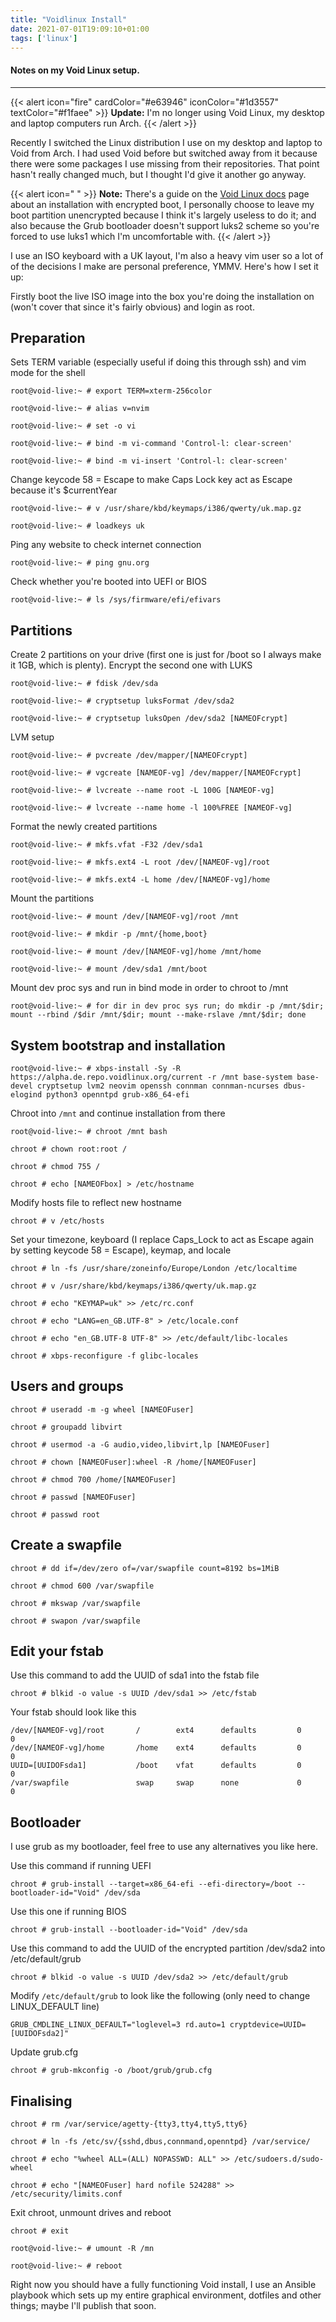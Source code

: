 ```yaml
---
title: "Voidlinux Install"
date: 2021-07-01T19:09:10+01:00
tags: ['linux']
---
```

#### Notes on my Void Linux setup.
* * *

{{< alert icon="fire" cardColor="#e63946" iconColor="#1d3557" textColor="#f1faee" >}}
**Update:** I'm no longer using Void Linux, my desktop and laptop computers run Arch.
{{< /alert >}}

Recently I switched the Linux distribution I use on my desktop and laptop to Void from Arch. I had used Void before but switched away from it because there were some packages I use missing from their repositories. That point hasn't really changed much, but I thought I'd give it another go anyway.

{{< alert icon=" " >}}
**Note:** There's a guide on the [Void Linux docs](https://docs.voidlinux.org/installation/guides/fde.html) page about an installation with encrypted boot, I personally choose to leave my boot partition unencrypted because I think it's largely useless to do it; and also because the Grub bootloader doesn't support luks2 scheme so you're forced to use luks1 which I'm uncomfortable with.
{{< /alert >}}

I use an ISO keyboard with a UK layout, I'm also a heavy vim user so a lot of of the decisions I make are personal preference, YMMV. Here's how I set it up:

Firstly boot the live ISO image into the box you're doing the installation on (won't cover that since it's fairly obvious) and login as root.

## Preparation

Sets TERM variable (especially useful if doing this through ssh) and vim mode for the shell

```
root@void-live:~ # export TERM=xterm-256color
```

```
root@void-live:~ # alias v=nvim
```

```
root@void-live:~ # set -o vi
```

```
root@void-live:~ # bind -m vi-command 'Control-l: clear-screen'
```

```
root@void-live:~ # bind -m vi-insert 'Control-l: clear-screen'
```

Change keycode 58 = Escape to make Caps Lock key act as Escape because it's $currentYear

```
root@void-live:~ # v /usr/share/kbd/keymaps/i386/qwerty/uk.map.gz
```

```
root@void-live:~ # loadkeys uk
```

Ping any website to check internet connection

```
root@void-live:~ # ping gnu.org
```

Check whether you're booted into UEFI or BIOS

```
root@void-live:~ # ls /sys/firmware/efi/efivars
```

## Partitions

Create 2 partitions on your drive (first one is just for /boot so I always make it 1GB, which is plenty). Encrypt the second one with LUKS

```
root@void-live:~ # fdisk /dev/sda
```

```
root@void-live:~ # cryptsetup luksFormat /dev/sda2
```

```
root@void-live:~ # cryptsetup luksOpen /dev/sda2 [NAMEOFcrypt]
```

LVM setup

```
root@void-live:~ # pvcreate /dev/mapper/[NAMEOFcrypt]
```

```
root@void-live:~ # vgcreate [NAMEOF-vg] /dev/mapper/[NAMEOFcrypt]
```

```
root@void-live:~ # lvcreate --name root -L 100G [NAMEOF-vg]
```

```
root@void-live:~ # lvcreate --name home -l 100%FREE [NAMEOF-vg]
```

Format the newly created partitions

```
root@void-live:~ # mkfs.vfat -F32 /dev/sda1
```

```
root@void-live:~ # mkfs.ext4 -L root /dev/[NAMEOF-vg]/root
```

```
root@void-live:~ # mkfs.ext4 -L home /dev/[NAMEOF-vg]/home
```

Mount the partitions

```
root@void-live:~ # mount /dev/[NAMEOF-vg]/root /mnt
```

```
root@void-live:~ # mkdir -p /mnt/{home,boot}
```

```
root@void-live:~ # mount /dev/[NAMEOF-vg]/home /mnt/home
```

```
root@void-live:~ # mount /dev/sda1 /mnt/boot
```

Mount dev proc sys and run in bind mode in order to chroot to /mnt

```
root@void-live:~ # for dir in dev proc sys run; do mkdir -p /mnt/$dir; mount --rbind /$dir /mnt/$dir; mount --make-rslave /mnt/$dir; done
```

## System bootstrap and installation

```
root@void-live:~ # xbps-install -Sy -R https://alpha.de.repo.voidlinux.org/current -r /mnt base-system base-devel cryptsetup lvm2 neovim openssh connman connman-ncurses dbus-elogind python3 openntpd grub-x86_64-efi
```

Chroot into `/mnt` and continue installation from there

```
root@void-live:~ # chroot /mnt bash
```

```
chroot # chown root:root /
```

```
chroot # chmod 755 /
```

```
chroot # echo [NAMEOFbox] > /etc/hostname
```

Modify hosts file to reflect new hostname

```
chroot # v /etc/hosts
```

Set your timezone, keyboard (I replace Caps_Lock to act as Escape again by setting keycode 58 = Escape), keymap, and locale

```
chroot # ln -fs /usr/share/zoneinfo/Europe/London /etc/localtime
```

```
chroot # v /usr/share/kbd/keymaps/i386/qwerty/uk.map.gz
```

```
chroot # echo "KEYMAP=uk" >> /etc/rc.conf
```

```
chroot # echo "LANG=en_GB.UTF-8" > /etc/locale.conf
```

```
chroot # echo "en_GB.UTF-8 UTF-8" >> /etc/default/libc-locales
```

```
chroot # xbps-reconfigure -f glibc-locales
```

## Users and groups

```
chroot # useradd -m -g wheel [NAMEOFuser]
```

```
chroot # groupadd libvirt
```

```
chroot # usermod -a -G audio,video,libvirt,lp [NAMEOFuser]
```

```
chroot # chown [NAMEOFuser]:wheel -R /home/[NAMEOFuser]
```

```
chroot # chmod 700 /home/[NAMEOFuser]
```

```
chroot # passwd [NAMEOFuser]
```

```
chroot # passwd root
```

## Create a swapfile

```
chroot # dd if=/dev/zero of=/var/swapfile count=8192 bs=1MiB
```

```
chroot # chmod 600 /var/swapfile
```

```
chroot # mkswap /var/swapfile
```

```
chroot # swapon /var/swapfile
```

## Edit your fstab

Use this command to add the UUID of sda1 into the fstab file

```
chroot # blkid -o value -s UUID /dev/sda1 >> /etc/fstab
```

Your fstab should look like this

```
/dev/[NAMEOF-vg]/root       /        ext4      defaults         0       0
/dev/[NAMEOF-vg]/home       /home    ext4      defaults         0       0
UUID=[UUIDOFsda1]           /boot    vfat      defaults         0       0
/var/swapfile               swap     swap      none             0       0
```

## Bootloader

I use grub as my bootloader, feel free to use any alternatives you like here.

Use this command if running UEFI

```
chroot # grub-install --target=x86_64-efi --efi-directory=/boot --bootloader-id="Void" /dev/sda
```

Use this one if running BIOS

```
chroot # grub-install --bootloader-id="Void" /dev/sda
```

Use this command to add the UUID of the encrypted partition /dev/sda2 into /etc/default/grub

```
chroot # blkid -o value -s UUID /dev/sda2 >> /etc/default/grub
```

Modify `/etc/default/grub` to look like the following (only need to change LINUX_DEFAULT line)

```
GRUB_CMDLINE_LINUX_DEFAULT="loglevel=3 rd.auto=1 cryptdevice=UUID=[UUIDOFsda2]"
```

Update grub.cfg

```
chroot # grub-mkconfig -o /boot/grub/grub.cfg
```

## Finalising

```
chroot # rm /var/service/agetty-{tty3,tty4,tty5,tty6}
```

```
chroot # ln -fs /etc/sv/{sshd,dbus,connmand,openntpd} /var/service/
```

```
chroot # echo "%wheel ALL=(ALL) NOPASSWD: ALL" >> /etc/sudoers.d/sudo-wheel
```

```
chroot # echo "[NAMEOFuser] hard nofile 524288" >> /etc/security/limits.conf
```

Exit chroot, unmount drives and reboot

```
chroot # exit
```

```
root@void-live:~ # umount -R /mn
```

```
root@void-live:~ # reboot
```

Right now you should have a fully functioning Void install, I use an Ansible playbook which sets up my entire graphical environment, dotfiles and other things; maybe I'll publish that soon.
